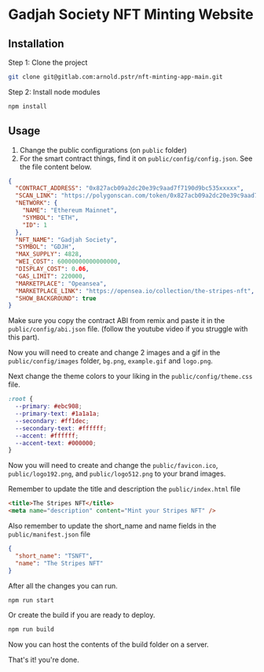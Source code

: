 # Gadjah Society NFT Minting Website

## Installation 

Step 1: Clone the project

```sh
git clone git@gitlab.com:arnold.pstr/nft-minting-app-main.git
```

Step 2: Install node modules

```sh
npm install
```

## Usage

1) Change the public configurations (on `public` folder)
2) For the smart contract things, find it on `public/config/config.json`. See the file content below.

```json
{
  "CONTRACT_ADDRESS": "0x827acb09a2dc20e39c9aad7f7190d9bc535xxxxx",
  "SCAN_LINK": "https://polygonscan.com/token/0x827acb09a2dc20e39c9aad7f7190d9bc535xxxxx",
  "NETWORK": {
    "NAME": "Ethereum Mainnet",
    "SYMBOL": "ETH",
    "ID": 1
  },
  "NFT_NAME": "Gadjah Society",
  "SYMBOL": "GDJH",
  "MAX_SUPPLY": 4828,
  "WEI_COST": 60000000000000000,
  "DISPLAY_COST": 0.06,
  "GAS_LIMIT": 220000,
  "MARKETPLACE": "Opeansea",
  "MARKETPLACE_LINK": "https://opensea.io/collection/the-stripes-nft",
  "SHOW_BACKGROUND": true
}
```

Make sure you copy the contract ABI from remix and paste it in the `public/config/abi.json` file.
(follow the youtube video if you struggle with this part).

Now you will need to create and change 2 images and a gif in the `public/config/images` folder, `bg.png`, `example.gif` and `logo.png`.

Next change the theme colors to your liking in the `public/config/theme.css` file.

```css
:root {
  --primary: #ebc908;
  --primary-text: #1a1a1a;
  --secondary: #ff1dec;
  --secondary-text: #ffffff;
  --accent: #ffffff;
  --accent-text: #000000;
}
```

Now you will need to create and change the `public/favicon.ico`, `public/logo192.png`, and
`public/logo512.png` to your brand images.

Remember to update the title and description the `public/index.html` file

```html
<title>The Stripes NFT</title>
<meta name="description" content="Mint your Stripes NFT" />
```

Also remember to update the short_name and name fields in the `public/manifest.json` file

```json
{
  "short_name": "TSNFT",
  "name": "The Stripes NFT"
}
```

After all the changes you can run.

```sh
npm run start
```

Or create the build if you are ready to deploy.

```sh
npm run build
```

Now you can host the contents of the build folder on a server.

That's it! you're done.
